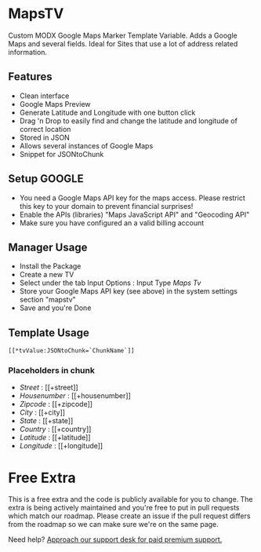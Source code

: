 # MapsTV
Custom MODX Google Maps Marker Template Variable.
Adds a Google Maps and several fields. Ideal for Sites that use a lot of address related information.

## Features
- Clean interface
- Google Maps Preview
- Generate Latitude and Longitude with one button click
- Drag 'n Drop to easily find and change the latitude and longitude of correct location
- Stored in JSON
- Allows several instances of Google Maps
- Snippet for JSONtoChunk

## Setup GOOGLE
- You need a Google Maps API key for the maps access. Please restrict this key to your domain to prevent financial surprises!
- Enable the APIs (libraries) "Maps JavaScript API" and "Geocoding API"
- Make sure you have configured an a valid billing account

## Manager Usage
- Install the Package
- Create a new TV
- Select under the tab Input Options : Input Type *Maps Tv*
- Store your Google Maps API key (see above) in the system settings section "mapstv"
- Save and you're Done

## Template Usage
    [[*tvValue:JSONtoChunk=`ChunkName`]]

### Placeholders in chunk
- _Street_ : [[+street]]
- _Housenumber_ : [[+housenumber]]
- _Zipcode_ : [[+zipcode]]
- _City_ : [[+city]]
- _State_ : [[+state]]
- _Country_ : [[+country]]
- _Latitude_ : [[+latitude]]
- _Longitude_ : [[+longitude]]

# Free Extra
This is a free extra and the code is publicly available for you to change. The extra is being actively maintained and you're free to put in pull requests which match our roadmap. Please create an issue if the pull request differs from the roadmap so we can make sure we're on the same page.

Need help? [Approach our support desk for paid premium support.](mailto:service@sterc.com)
